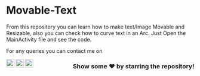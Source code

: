 # Movable-Text

From this repository you can learn how to make text/Image Movable and Resizable, also you can check how to curve text in an Arc. Just Open the MainActivity file and see the code.

For any queries you can contact me on


<p align="centre">
        
[<img align="left" alt="the_atulyadav | Twitter" width="22px" src="https://camo.githubusercontent.com/1e1394afb9831ff6f8a095246e9b472c39fd8f12e373bfeff8300438043da6b3/68747470733a2f2f696d672e69636f6e73382e636f6d2f706c6173746963696e652f3130302f3030303030302f747769747465722e706e67" />][twitter]
[<img align="left" alt="atul-yadav01 | LinkedIn" width="22px" src="https://camo.githubusercontent.com/5f5c514ea5b09b205494cfa3eb4c38be4aa8ecf446c42bcf8ddb5ed515529612/68747470733a2f2f696d672e69636f6e73382e636f6d2f706c6173746963696e652f3130302f3030303030302f6c696e6b6564696e2e706e67" />][linkedin]
[<img align="left" alt="the.atulyadav | Instagram" width="22px" src="https://camo.githubusercontent.com/391216beb04237201011e57f6cfac97e6324385bb7edb0fc93944beb9125b193/68747470733a2f2f696d672e69636f6e73382e636f6d2f706c6173746963696e652f3130302f3030303030302f696e7374616772616d2d6e65772e706e67" />][instagram]


[twitter]: https://twitter.com/the_atulyadav
[instagram]: https://instagram.com/the.atulyadav
[linkedin]: https://linkedin.com/in/atul-yadav01

<div align="right">


### Show some ❤️ by starring the repository!

</div>
